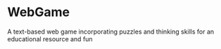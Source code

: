 # WebGame
A text-based web game incorporating puzzles and thinking skills for an educational resource and fun
